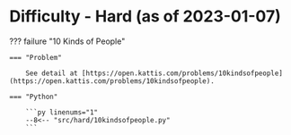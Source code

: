 # Difficulty - Hard (as of 2023-01-07)

??? failure "10 Kinds of People"

    === "Problem"

        See detail at [https://open.kattis.com/problems/10kindsofpeople](https://open.kattis.com/problems/10kindsofpeople).

    === "Python"

        ```py linenums="1"
        --8<-- "src/hard/10kindsofpeople.py"
        ```
